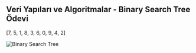 ## Veri Yapıları ve Algoritmalar - Binary Search Tree Ödevi

[7, 5, 1, 8, 3, 6, 0, 9, 4, 2]

![Binary Search Tree](https://i.ibb.co/19GY7X9/6-C62-C5-F4-5-C6-A-44-CD-8-AA3-B57-C7-F1-F56-FE.jpg)

